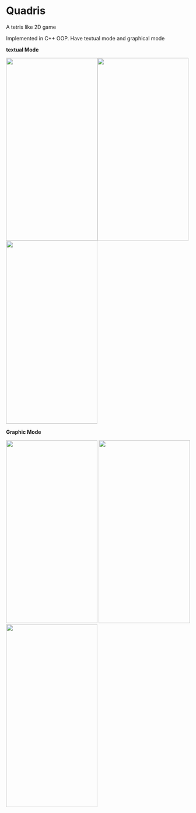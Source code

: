 # Quadris

A tetris like 2D game

Implemented in C++ OOP. Have textual mode and graphical mode

<b>textual Mode</b>


<img src="https://github.com/AynmShawn4/TetrisLikeNonRealTimeGame/blob/master/Screenshots/ScreenShot3.PNG" width="250" height="500"><img src="https://github.com/AynmShawn4/TetrisLikeNonRealTimeGame/blob/master/Screenshots/ScreenShot4.PNG" width="250" height="500"><img src="https://github.com/AynmShawn4/TetrisLikeNonRealTimeGame/blob/master/Screenshots/ScreenShot5.PNG" width="250" height="500">

<b>Graphic Mode</b>

<img src="https://github.com/AynmShawn4/TetrisLikeNonRealTimeGame/blob/master/Screenshots/ScreenShot6.PNG" width="250" height="500">      <img src="https://github.com/AynmShawn4/TetrisLikeNonRealTimeGame/blob/master/Screenshots/ScreenShot7.PNG" width="250" height="500">       <img src="https://github.com/AynmShawn4/TetrisLikeNonRealTimeGame/blob/master/Screenshots/ScreenShot8.PNG" width="250" height="500">
